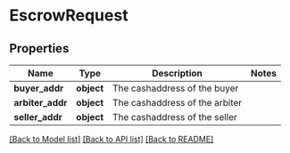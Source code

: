 # EscrowRequest

## Properties
Name | Type | Description | Notes
------------ | ------------- | ------------- | -------------
**buyer_addr** | **object** | The cashaddress of the buyer | 
**arbiter_addr** | **object** | The cashaddress of the arbiter | 
**seller_addr** | **object** | The cashaddress of the seller | 

[[Back to Model list]](../README.md#documentation-for-models) [[Back to API list]](../README.md#documentation-for-api-endpoints) [[Back to README]](../README.md)


